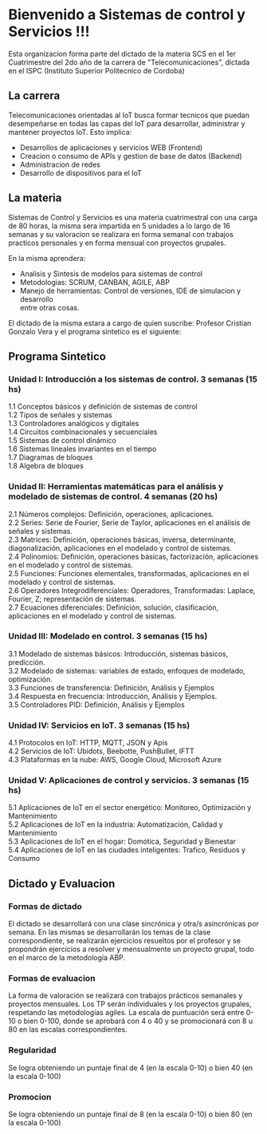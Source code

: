 # Bienvenido a Sistemas de control y Servicios !!!  
Esta organizacion forma parte del dictado de la materia SCS en el 1er Cuatrimestre del 2do año de la carrera de "Telecomunicaciones", dictada en el ISPC (Instituto Superior Politecnico de Cordoba)  

## La carrera  
Telecomunicaciones orientadas al IoT busca formar tecnicos que puedan desempeñarse en todas las capas del IoT para desarrollar, administrar y mantener proyectos IoT. Esto implica:  
* Desarrollos de aplicaciones y servicios WEB (Frontend)
* Creacion o consumo de APIs y gestion de base de datos (Backend)
* Administracion de redes
* Desarrollo de dispositivos para el IoT  
  
## La materia  
Sistemas de Control y Servicios es una materia cuatrimestral con una carga de 80 horas, la misma sera impartida en 5 unidades a lo largo de 16 semanas y su valoracion se realizara en forma semanal con trabajos practicos personales y en forma mensual con proyectos grupales. 

En la misma aprendera:  
* Analisis y Sintesis de modelos para sistemas de control  
* Metodologias: SCRUM, CANBAN, AGILE, ABP  
* Manejo de herramientas: Control de versiones, IDE de simulacion y desarrollo  
entre otras cosas.  
  
El dictado de la misma estara a cargo de quien suscribe: Profesor Cristian Gonzalo Vera  y el programa sintetico es el siguiente:  
## Programa Sintetico  
### Unidad I: Introducción a los sistemas de control. 3 semanas (15 hs)  
1.1	Conceptos básicos y definición de sistemas de control  
1.2	Tipos de señales y sistemas  
1.3	Controladores analógicos y digitales  
1.4	Circuitos combinacionales y secuenciales  
1.5	Sistemas de control dinámico  
1.6	Sistemas lineales invariantes en el tiempo  
1.7	Diagramas de bloques  
1.8	Algebra de bloques  
### Unidad II: Herramientas matemáticas para el análisis y modelado de sistemas de control. 4 semanas (20 hs)  
2.1	Números complejos: Definición, operaciones, aplicaciones.  
2.2 Series: Serie de Fourier, Serie de Taylor, aplicaciones en el análisis de señales y sistemas.  
2.3 Matrices: Definición, operaciones básicas, inversa, determinante, diagonalización, aplicaciones en el modelado y control de sistemas.  
2.4 Polinomios: Definición, operaciones básicas, factorización, aplicaciones en el modelado y control de sistemas.  
2.5 Funciones: Funciones elementales, transformadas, aplicaciones en el modelado y control de sistemas.  
2.6 Operadores Integrodiferenciales: Operadores, Transformadas: Laplace, Fourier, Z; representación de sistemas.   
2.7 Ecuaciones diferenciales: Definición, solución, clasificación, aplicaciones en el modelado y control de sistemas.  

### Unidad III: Modelado en control. 3 semanas (15 hs)  
3.1 Modelado de sistemas básicos: Introducción, sistemas básicos, predicción.  
3.2 Modelado de sistemas: variables de estado, enfoques de modelado, optimización.  
3.3 Funciones de transferencia: Definición, Análisis y Ejemplos  
3.4 Respuesta en frecuencia: Introducción, Análisis y Ejemplos.  
3.5 Controladores PID: Definición, Análisis y Ejemplos  

### Unidad IV: Servicios en IoT. 3 semanas (15 hs)  
4.1 Protocolos en IoT: HTTP, MQTT, JSON y Apis  
4.2 Servicios de IoT: Ubidots, Beebotte, PushBullet, IFTT  
4.3 Plataformas en la nube: AWS, Google Cloud, Microsoft Azure  

### Unidad V: Aplicaciones de control y servicios. 3 semanas (15 hs)  
5.1 Aplicaciones de IoT en el sector energético: Monitoreo, Optimización y Mantenimiento  
5.2 Aplicaciones de IoT en la industria: Automatización, Calidad y Mantenimiento  
5.3 Aplicaciones de IoT en el hogar: Domótica, Seguridad y Bienestar  
5.4 Aplicaciones de IoT en las ciudades inteligentes: Trafico, Residuos y Consumo  

## Dictado y Evaluacion  
### Formas de dictado  
El dictado se desarrollará con una clase sincrónica y otra/s asincrónicas por semana. En las mismas se desarrollarán los temas de la clase correspondiente, se realizarán ejercicios resueltos por el profesor y se propondrán ejercicios a resolver y mensualmente un proyecto grupal, todo en el marco de la metodología ABP.  

### Formas de evaluacion  
La forma de valoración se realizará con trabajos prácticos semanales y proyectos mensuales. Los TP serán individuales y los proyectos grupales, respetando las metodologías agiles. La escala de puntuación será entre 0-10 o bien 0-100, donde se aprobará con 4 o 40 y se promocionará con 8 u 80 en las escalas correspondientes.  

### Regularidad  
Se logra obteniendo un puntaje final de 4 (en la escala 0-10) o bien 40 (en la escala 0-100)  

### Promocion  
Se logra obteniendo un puntaje final de 8 (en la escala 0-10) o bien 80 (en la escala 0-100)  
